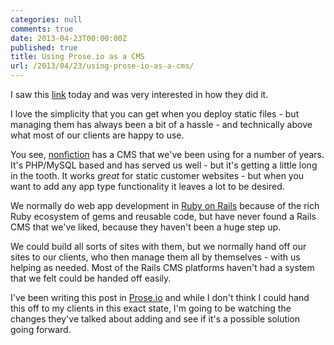 ```yaml
---
categories: null
comments: true
date: 2013-04-23T00:00:00Z
published: true
title: Using Prose.io as a CMS
url: /2013/04/23/using-prose-io-as-a-cms/
---
```


I saw this [link](http://www.hhs.gov/digitalstrategy/blog/2013/04/healthcare-gov-uses-open-source.html) today and was very interested in how they did it.

I love the simplicity that you can get when you deploy static files - but managing them has always been a bit of a hassle - and technically above what most of our clients are happy to use.

You see, [nonfiction](http://www.nonfiction.ca/) has a CMS that we've been using for a number of years. It's PHP/MySQL based and has served us well - but it's getting a little long in the tooth. It works *great* for static customer websites - but when you want to add any app type functionality it leaves a lot to be desired.

We normally do web app development in [Ruby on Rails](http://rubyonrails.org) because of the rich Ruby ecosystem of gems and reusable code, but have never found a Rails CMS that we've liked, because they haven't been a huge step up.

We could build all sorts of sites with them, but we normally hand off our sites to our clients, who then manage them all by themselves - with us helping as needed. Most of the Rails CMS platforms haven't had a system that we felt could be handed off easily.

I've been writing this post in [Prose.io](http://prose.io) and while I don't think I could hand this off to my clients in this exact state, I'm going to be watching the changes they've talked about adding and see if it's a possible solution going forward.